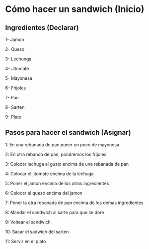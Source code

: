 # Cómo hacer un sandwich (Inicio) 

## Ingredientes (Declarar)
1- Jamon

2- Queso 

3- Lechunga

4- Jitomate

5- Mayonesa

6- Frijoles 

7- Pan 

8- Sarten 

9- Plato

## Pasos para hacer el sandwich (Asignar)
1: En una rebanada de pan poner un poco de mayonesa

2: En otra rebanda de pan, pondremos los frijoles

3: Colocar lechuga al gusto encima de una rebanada de pan

4: Colocar el jitomate encima de la lechuga

5: Poner el jamon encima de los otros ingredientes 

6: Colocar el queso encima del jamon

7: Poner la otra rebanada de pan encima de los demas ingredientes 

8: Mandar el sandwich al sarte para que se dore 

9: Voltear el sandwich 

10: Sacar el sadwich del sarten

11: Servir en el plato
